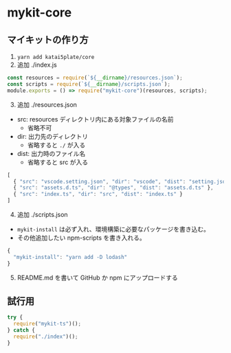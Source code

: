 # mykit-core

## マイキットの作り方

1. `yarn add katai5plate/core`
2. 追加 ./index.js
```js
const resources = require(`${__dirname}/resources.json`);
const scripts = require(`${__dirname}/scripts.json`);
module.exports = () => require("mykit-core")(resources, scripts);
```
3. 追加 ./resources.json
- src: resources ディレクトリ内にある対象ファイルの名前
  - 省略不可
- dir: 出力先のディレクトリ
  - 省略すると `./` が入る
- dist: 出力時のファイル名
  - 省略すると src が入る
```js
[
  { "src": "vscode.setting.json", "dir": "vscode", "dist": "setting.json" },
  { "src": "assets.d.ts", "dir": "@types", "dist": "assets.d.ts" },
  { "src": "index.ts", "dir": "src", "dist": "index.ts" }
]
```
4. 追加 ./scripts.json
- `mykit-install` は必ず入れ、環境構築に必要なパッケージを書き込む。
- その他追加したい npm-scripts を書き入れる。
```js
{
  "mykit-install": "yarn add -D lodash"
}
```
5. README.md を書いて GitHub か npm にアップロードする

## 試行用

```js
try {
  require("mykit-ts")();
} catch {
  require("./index")();
}
```
